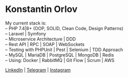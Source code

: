 # Konstantin Orlov
<p>
My current stack is:<br>
– PHP 7.4|8+ (OOP, SOLID, Clean Code, Design Patterns)<br>
– Laravel | Symfony<br>
– Microservice Architecture | DDD<br>
– Rest API | RPC | SOAP | WebSockets<br>
– Testing with PHPUnit | Pest | Selenium | TDD Approach<br>
– MySQL | MariaDB | PostgreSQL | MongoDB | Redis<br>
– Using: Docker | RabbitMQ | Git Flow | Scrum | AWS<br>
</p>

[LinkedIn](https://www.linkedin.com/in/orlovtech/) | 
[Telegram](https://t.me/orlov_dev/) | 
[Instagram](https://www.instagram.com/orlov_dev/)
